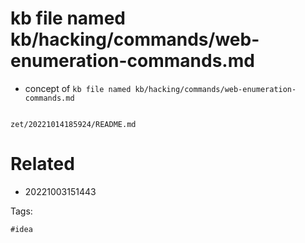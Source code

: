 # kb file named kb/hacking/commands/web-enumeration-commands.md

- concept of `kb file named kb/hacking/commands/web-enumeration-commands.md`

```
```

` zet/20221014185924/README.md `

# Related

- 20221003151443

Tags:

    #idea
